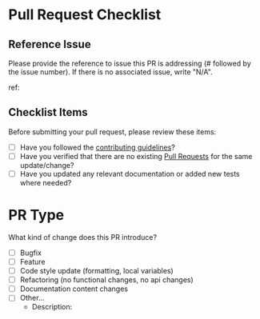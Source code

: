 # Pull Request Checklist

## Reference Issue

Please provide the reference to issue this PR is addressing (# followed by the issue number). If there is no associated issue, write "N/A".

ref: 

## Checklist Items

Before submitting your pull request, please review these items:

- [ ] Have you followed the [contributing guidelines](CONTRIBUTING.md)?
- [ ] Have you verified that there are no existing [Pull Requests](https://github.com/castorini/ragnarok/pulls) for the same update/change?
- [ ] Have you updated any relevant documentation or added new tests where needed?

# PR Type

What kind of change does this PR introduce?

- [ ] Bugfix
- [ ] Feature
- [ ] Code style update (formatting, local variables)
- [ ] Refactoring (no functional changes, no api changes)
- [ ] Documentation content changes
- [ ] Other... 
    - Description: 